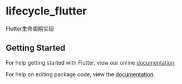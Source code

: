 # lifecycle_flutter

Flutter生命周期实现

## Getting Started

For help getting started with Flutter, view our online [documentation](https://flutter.io/).

For help on editing package code, view the [documentation](https://flutter.io/developing-packages/).
